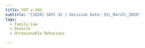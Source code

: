 ```yaml
---
title: VGT v VGU
subtitle: "[2020] SGFC 32 / Decision Date: 31\_March\_2020"
tags:
  - Family Law
  - Divorce
  - Unreasonable Behaviour

---
```


